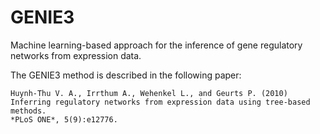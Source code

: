 # GENIE3
Machine learning-based approach for the inference of gene regulatory networks from expression data.

The GENIE3 method is described in the following paper:
```
Huynh-Thu V. A., Irrthum A., Wehenkel L., and Geurts P. (2010)
Inferring regulatory networks from expression data using tree-based methods.
*PLoS ONE*, 5(9):e12776.
```
